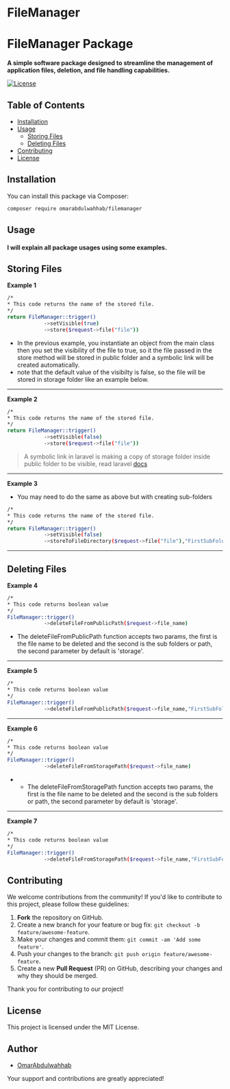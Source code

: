 ﻿# FileManager
# FileManager Package

**A simple software package designed to streamline the management of application files, deletion, and file handling capabilities.**

[![License](https://img.shields.io/badge/license-MIT-blue.svg)](LICENSE)

## Table of Contents

- [Installation](#installation)
- [Usage](#usage)
  - [Storing Files](#storing-files)
  - [Deleting Files](#deleting-files)
- [Contributing](#contributing)
- [License](#license)

## Installation

You can install this package via Composer:

```bash
composer require omarabdulwahhab/filemanager
```

## Usage

#### I will explain all package usages using some examples.
## Storing Files
**Example 1**

```bash
/*
* This code returns the name of the stored file.  
*/
return FileManager::trigger()
            ->setVisible(true)
            ->store($request->file("file"))
```
  * In the previous example, you instantiate an object from the main class then you set the visibility of the file to true, so it the file passed in the store method will be stored in public folder and a symbolic link will be created automatically.<br>
  * note that the default value of the visibilty is false, so the file will be stored in storage folder like an example below.<br>

---

**Example 2** 

```bash
/*
* This code returns the name of the stored file.  
*/
return FileManager::trigger()
            ->setVisible(false)
            ->store($request->file("file"))
```

> A symbolic link in laravel is making a copy of storage folder inside public folder to be visible, read laravel [docs](https://laravel.com/docs/9.x/filesystem#the-public-disk)

---
**Example 3** 
 * You may need to do the same as above but with creating sub-folders 
```bash
/*
* This code returns the name of the stored file.  
*/
return FileManager::trigger()
            ->setVisible(false)
            ->storeToFileDirectory($request->file("file"),"FirstSubFolder/SecondSubFolder");
```
---
## Deleting Files
**Example 4** 
```bash
/*
* This code returns boolean value
*/
FileManager::trigger()
            ->deleteFileFromPublicPath($request->file_name)
```
* The deleteFileFromPublicPath function accepts two params, the first is the file name to be deleted and the second is the sub folders or path, the second parameter by default is 'storage'. 
---
**Example 5** 
```bash
/*
* This code returns boolean value
*/
FileManager::trigger()
            ->deleteFileFromPublicPath($request->file_name,"FirstSubFolder/SecondSubFolder")
```
---
**Example 6** 
```bash
/*
* This code returns boolean value
*/
FileManager::trigger()
            ->deleteFileFromStoragePath($request->file_name)
```
* * The deleteFileFromStoragePath function accepts two params, the first is the file name to be deleted and the second is the sub folders or path, the second parameter by default is 'storage'. 

---
**Example 7** 
```bash
/*
* This code returns boolean value
*/
FileManager::trigger()
            ->deleteFileFromStoragePath($request->file_name,"FirstSubFolder/SecondSubFolder")
```

## Contributing

We welcome contributions from the community! If you'd like to contribute to this project, please follow these guidelines:

1. **Fork** the repository on GitHub.
2. Create a new branch for your feature or bug fix: `git checkout -b feature/awesome-feature`.
3. Make your changes and commit them: `git commit -am 'Add some feature'`.
4. Push your changes to the branch: `git push origin feature/awesome-feature`.
5. Create a new **Pull Request** (PR) on GitHub, describing your changes and why they should be merged.

Thank you for contributing to our project!


## License

This project is licensed under the MIT License.


## Author

- [OmarAbdulwahhab](https://github.com/OmarAbdelwahhab30) 

Your support and contributions are greatly appreciated!
